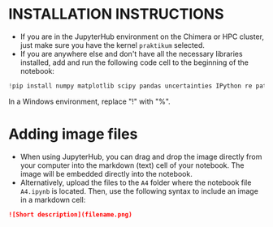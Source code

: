 # INSTALLATION INSTRUCTIONS

- If you are in the JupyterHub environment on the Chimera or HPC cluster, just make sure you have the kernel `praktikum` selected.
- If you are anywhere else and don't have all the necessary libraries installed, add and run the following code cell to the beginning of the notebook:

```python
!pip install numpy matplotlib scipy pandas uncertainties IPython re pathlib io
```

In a Windows environment, replace "!" with "%".

# Adding image files

- When using JupyterHub, you can drag and drop the image directly from your computer into the markdown (text) cell of your notebook. The image will be embedded directly into the notebook.
- Alternatively, upload the files to the `A4` folder where the notebook file `A4.ipynb` is located. Then, use the following syntax to include an image in a markdown cell:
```markdown
![Short description](filename.png)
```
